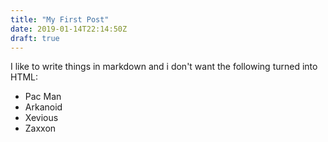 ```yaml
---
title: "My First Post"
date: 2019-01-14T22:14:50Z
draft: true
---
```


I like to write things in markdown and i don't want the following turned into
HTML:

* Pac Man
* Arkanoid
* Xevious
* Zaxxon
